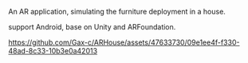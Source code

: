 An AR application, simulating the furniture deployment in a house. 

support Android, base on Unity and ARFoundation. 

https://github.com/Gax-c/ARHouse/assets/47633730/09e1ee4f-f330-48ad-8c33-10b3e0a42013
